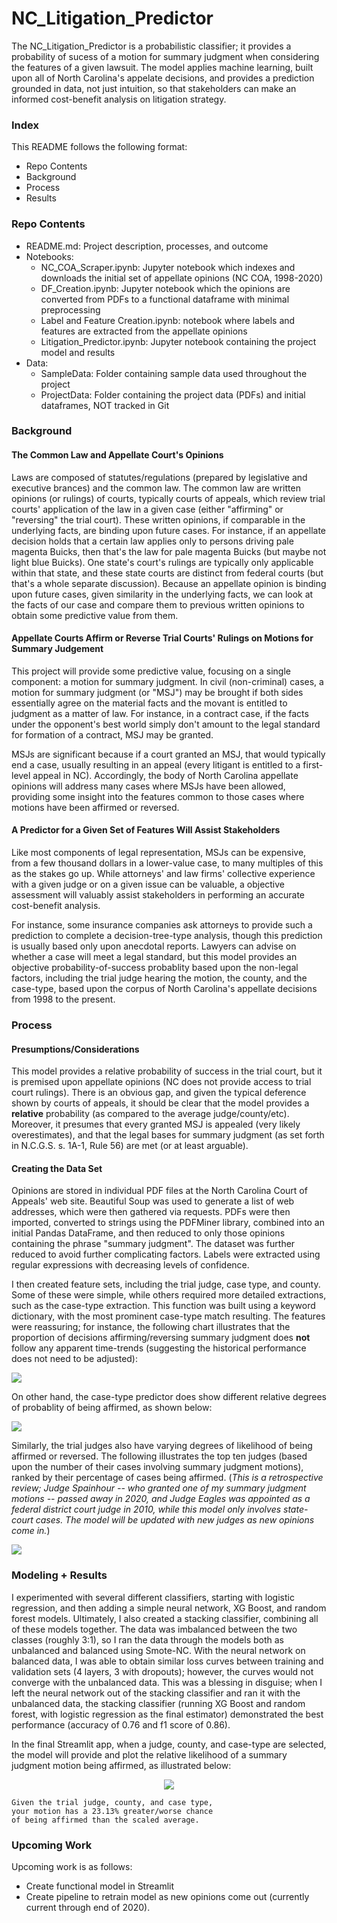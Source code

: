 # NC_Litigation_Predictor

The NC_Litigation_Predictor is a probabilistic classifier; it provides a probability of sucess of a motion for summary judgment when considering the features of a given lawsuit. The model applies machine learning, built upon all of North Carolina's appelate decisions, and provides a prediction grounded in data, not just intuition, so that stakeholders can make an informed cost-benefit analysis on litigation strategy.

### Index

This README follows the following format: 
<ul>
    <li> Repo Contents
    <li> Background
    <li> Process
    <li> Results
</ul>

### Repo Contents
<ul>
    <li> README.md: Project description, processes, and outcome
    <li> Notebooks:
    <ul>
        <li> NC_COA_Scraper.ipynb: Jupyter notebook which indexes and downloads the initial set of appellate opinions (NC COA, 1998-2020)
        <li> DF_Creation.ipynb: Jupyter notebook which the opinions are converted from PDFs to a functional dataframe with minimal preprocessing
        <li> Label and Feature Creation.ipynb: notebook where labels and features are extracted from the appellate opinions
        <li> Litigation_Predictor.ipynb: Jupyter notebook containing the project model and results
    </ul>
    <li> Data:
    <ul>
        <li> SampleData: Folder containing sample data used throughout the project
        <li> ProjectData: Folder containing the project data (PDFs) and initial dataframes, NOT tracked in Git  
    </ul>
</ul>

### Background

#### The Common Law and Appellate Court's Opinions

Laws are composed of statutes/regulations (prepared by legislative and executive brances) and the common law. The common law are written opinions (or rulings) of courts, typically courts of appeals, which review trial courts' application of the law in a given case (either "affirming" or "reversing" the trial court). These written opinions, if comparable in the underlying facts, are binding upon future cases. For instance, if an appellate decision holds that a certain law applies only to persons driving pale magenta Buicks, then that's the law for pale magenta Buicks (but maybe not light blue Buicks).  One state's court's rulings are typically only applicable within that state, and these state courts are distinct from federal courts (but that's a whole separate discussion). Because an appellate opinion is binding upon future cases, given similarity in the underlying facts, we can look at the facts of our case and compare them to previous written opinions to obtain some predictive value from them. 

#### Appellate Courts Affirm or Reverse Trial Courts' Rulings on Motions for Summary Judgement

This project will provide some predictive value, focusing on a single component: a motion for summary judgment. In civil (non-criminal) cases, a motion for summary judgment (or "MSJ") may be brought if both sides essentially agree on the material facts and the movant is entitled to judgment as a matter of law. For instance, in a contract case, if the facts under the opponent's best world simply don't amount to the legal standard for formation of a contract, MSJ may be granted. 

MSJs are significant because if a court granted an MSJ, that would typically end a case, usually resulting in an appeal (every litigant is entitled to a first-level appeal in NC). Accordingly, the body of North Carolina appellate opinions will address many cases where MSJs have been allowed, providing some insight into the features common to those cases where motions have been affirmed or reversed.

#### A Predictor for a Given Set of Features Will Assist Stakeholders 

Like most components of legal representation, MSJs can be expensive, from a few thousand dollars in a lower-value case, to many multiples of this as the stakes go up. While attorneys' and law firms' collective experience with a given judge or on a given issue can be valuable, a objective assessment will valuably assist stakeholders in performing an accurate cost-benefit analysis. 

For instance, some insurance companies ask attorneys to provide such a prediction to complete a decision-tree-type analysis, though this prediction is usually based only upon anecdotal reports. Lawyers can advise on whether a case will meet a legal standard, but this model provides an objective probability-of-success probablity based upon the non-legal factors, including the trial judge hearing the motion, the county, and the case-type, based upon the corpus of North Carolina's appellate decisions from 1998 to the present. 

### Process

#### Presumptions/Considerations

This model provides a relative probability of success in the trial court, but it is premised upon appellate opinions (NC does not provide access to trial court rulings). There is an obvious gap, and given the typical deference shown by courts of appeals, it should be clear that the model provides a __relative__ probability (as compared to the average judge/county/etc). Moreover, it presumes that every granted MSJ is appealed (very likely overestimates), and that the legal bases for summary judgment (as set forth in N.C.G.S. s. 1A-1, Rule 56) are met (or at least arguable).  

#### Creating the Data Set

Opinions are stored in individual PDF files at the North Carolina Court of Appeals' web site. Beautiful Soup was used to generate a list of web addresses, which were then gathered via requests. PDFs were then imported, converted to strings using the PDFMiner library, combined into an initial Pandas DataFrame, and then reduced to only those opinions containing the phrase "summary judgment". The dataset was further reduced to avoid further complicating factors.  Labels were extracted using regular expressions with decreasing levels of confidence. 

I then created feature sets, including the trial judge, case type, and county. Some of these were simple, while others required more detailed extractions, such as the case-type extraction. This function was built using a keyword dictionary, with the most prominent case-type match resulting. The features were reassuring; for instance, the following chart illustrates that the proportion of decisions affirming/reversing summary judgment does **not** follow any apparent time-trends (suggesting the historical performance does not need to be adjusted):

<img src="https://github.com/jnels13/NC_Litigation_Predictor/blob/main/images/motions_by_year.png">

On other hand, the case-type predictor does show different relative degrees of probablity of being affirmed, as shown below:

<img align="center" src="https://github.com/jnels13/NC_Litigation_Predictor/blob/main/images/motions_by_case_type.png">

Similarly, the trial judges also have varying degrees of likelihood of being affirmed or reversed. The following illustrates the top ten judges (based upon the number of their cases involving summary judgment motions), ranked by their percentage of cases being affirmed.  (_This is a retrospective review; Judge Spainhour -- who granted one of my summary judgment motions -- passed away in 2020, and Judge Eagles was appointed as a federal district court judge in 2010, while this model only involves state-court cases. The model will be updated with new judges as new opinions come in._)  

<img align="center" src="https://github.com/jnels13/NC_Litigation_Predictor/blob/main/images/top_ten_judges.png">

### Modeling + Results

I experimented with several different classifiers, starting with logistic regression, and then adding a simple neural network, XG Boost, and random forest models. Ultimately, I also created a stacking classifier, combining all of these models together. The data was imbalanced between the two classes (roughly 3:1), so I ran the data through the models both as unbalanced and balanced using Smote-NC. With the neural network on balanced data, I was able to obtain similar loss curves between training and validation sets (4 layers, 3 with dropouts); however, the curves would not converge with the unbalanced data.  This was a blessing in disguise; when I left the neural network out of the stacking classifier and ran it with the unbalanced data, the stacking classifier (running XG Boost and random forest, with logistic regression as the final estimator) demonstrated the best performance (accuracy of 0.76 and f1 score of 0.86).  

In the final Streamlit app, when a judge, county, and case-type are selected, the model will provide and plot the relative likelihood of a summary judgment motion being affirmed, as illustrated below:
<p  align="center" >
<img src="https://github.com/jnels13/NC_Litigation_Predictor/blob/main/images/affirmed_dist.png">

```
Given the trial judge, county, and case type, 
your motion has a 23.13% greater/worse chance 
of being affirmed than the scaled average.
```
</p>

### Upcoming Work

Upcoming work is as follows: <ul>
    <li> Create functional model in Streamlit
    <li> Create pipeline to retrain model as new opinions come out (currently current through end of 2020).
</ul>
